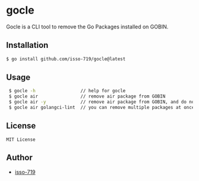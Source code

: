 # gocle

Gocle is a CLI tool to remove the Go Packages installed on GOBIN.

## Installation

```sh
$ go install github.com/isso-719/gocle@latest
```

## Usage

```sh
 $ gocle -h                 // help for gocle
 $ gocle air                // remove air package from GOBIN
 $ gocle air -y             // remove air package from GOBIN, and do not show confirmation message
 $ gocle air golangci-lint  // you can remove multiple packages at once
```

## License

```
MIT License
```

## Author
- [isso-719](https://github.com/isso-719)